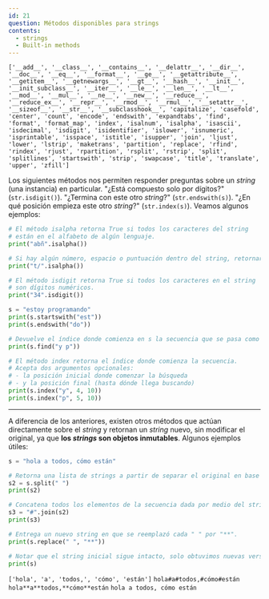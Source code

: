 ```yaml
---
id: 21
question: Métodos disponibles para strings
contents:
  - strings
  - Built-in methods
---
```


`['__add__', '__class__', '__contains__', '__delattr__', '__dir__', '__doc__', '__eq__', '__format__', '__ge__', '__getattribute__', '__getitem__', '__getnewargs__', '__gt__', '__hash__', '__init__', '__init_subclass__', '__iter__', '__le__', '__len__', '__lt__', '__mod__', '__mul__', '__ne__', '__new__', '__reduce__', '__reduce_ex__', '__repr__', '__rmod__', '__rmul__', '__setattr__', '__sizeof__', '__str__', '__subclasshook__', 'capitalize', 'casefold', 'center', 'count', 'encode', 'endswith', 'expandtabs', 'find', 'format', 'format_map', 'index', 'isalnum', 'isalpha', 'isascii', 'isdecimal', 'isdigit', 'isidentifier', 'islower', 'isnumeric', 'isprintable', 'isspace', 'istitle', 'isupper', 'join', 'ljust', 'lower', 'lstrip', 'maketrans', 'partition', 'replace', 'rfind', 'rindex', 'rjust', 'rpartition', 'rsplit', 'rstrip', 'split', 'splitlines', 'startswith', 'strip', 'swapcase', 'title', 'translate', 'upper', 'zfill']`

Los siguientes métodos nos permiten responder preguntas sobre un _string_ (una instancia) en particular. "¿Está compuesto solo por dígitos?" (`str.isdigit()`). "¿Termina con este otro _string_?" (`str.endswith(s)`). "¿En qué posición empieza este otro _string_?" (`str.index(s)`). Veamos algunos ejemplos:

```py
# El método isalpha retorna True si todos los caracteres del string
# están en el alfabeto de algún lenguaje.
print("abñ".isalpha()) 

# Si hay algún número, espacio o puntuación dentro del string, retornará False.
print("t/".isalpha())

# El método isdigit retorna True si todos los caracteres en el string
# son dígitos numéricos.
print("34".isdigit())

s = "estoy programando"
print(s.startswith("est"))
print(s.endswith("do"))

# Devuelve el índice donde comienza en s la secuencia que se pasa como argumento.
print(s.find("y p"))

# El método index retorna el índice donde comienza la secuencia.
# Acepta dos argumentos opcionales:
# - la posición inicial donde comenzar la búsqueda
# - y la posición final (hasta dónde llega buscando)
print(s.index("y", 4, 10))
print(s.index("p", 5, 10))
```

---

A diferencia de los anteriores, existen otros métodos que actúan directamente sobre el *string* y retornan un *string* nuevo, sin modificar el original, ya que **los *strings* son objetos inmutables**. Algunos ejemplos útiles:

```py
s = "hola a todos, cómo están"

# Retorna una lista de strings a partir de separar el original en base a " ".
s2 = s.split(" ")
print(s2)

# Concatena todos los elementos de la secuencia dada por medio del string "#".
s3 = "#".join(s2)
print(s3)

# Entrega un nuevo string en que se reemplazó cada " " por "**".
print(s.replace(" ", "**"))

# Notar que el string inicial sigue intacto, solo obtuvimos nuevas versiones.
print(s)
```
``['hola', 'a', 'todos,', 'cómo', 'están']``
``hola#a#todos,#cómo#están``
``hola**a**todos,**cómo**están``
``hola a todos, cómo están``
